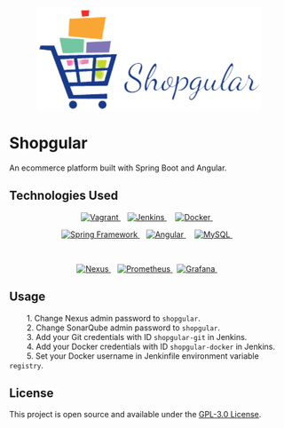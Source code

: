 <p align="center">
  <img src="https://github.com/amin-ous/shopgular/blob/master/shopgular-frontend/src/assets/img/logo.png" alt="Shopgular Logo">
</p>

# Shopgular

An ecommerce platform built with Spring Boot and Angular.

## Technologies Used

<p align="center">
  <a href="https://vagrantup.com">
    <img src="https://tech.osteel.me/images/2015/01/25/vagrant.png" width="250 px" alt="Vagrant">
  </a>&nbsp;&nbsp;
  <a href="https://jenkins.io">
    <img src="https://brandslogos.com/wp-content/uploads/thumbs/jenkins-logo-vector.svg" width="250 px" alt="Jenkins">
  </a>&nbsp;&nbsp;&nbsp;
  <a href="https://docker.com">
    <img src="https://www.docker.com/wp-content/uploads/2022/03/horizontal-logo-monochromatic-white.png" width="250 px" alt="Docker">
  </a>&nbsp;&nbsp;
</p>
<p align="center">
  <a href="https://spring.io">
    <img src="https://upload.wikimedia.org/wikipedia/commons/4/44/Spring_Framework_Logo_2018.svg" width="250 px" alt="Spring Framework">
  </a>&nbsp;&nbsp;
  <a href="https://angular.io">
    <img src="https://i.pinimg.com/originals/1d/78/36/1d7836b162169e9836b6761253132a81.png" width="250 px" alt="Angular">
  </a>&nbsp;&nbsp;&nbsp;
  <a href="https://mysql.com">
    <img src="https://upload.wikimedia.org/wikipedia/fr/6/62/MySQL.svg" width="250 px" alt="MySQL">
  </a>&nbsp;&nbsp;
</p>
<br>
<p align="center">
  <a href="https://sonatype.com/products/nexus-repository">
    <img src="https://cdn.addteq.com/images/website/wordpress/sonatype-nexus_logo-stacked_whiteBG.png" width="250 px" alt="Nexus">
  </a>&nbsp;&nbsp;
  <a href="https://prometheus.io">
    <img src="https://miro.medium.com/max/800/1*XE0ObomSZ6cwRHKNZ751Vg.png" width="250 px" alt="Prometheus">
  </a>&nbsp;
  <a href="https://grafana.com">
    <img src="https://www.freelogovectors.net/wp-content/uploads/2018/07/grafana-logo.png" width="250 px" alt="Grafana">
  </a>&nbsp;&nbsp;
</p>

## Usage

&nbsp;&nbsp;&nbsp;&nbsp;&nbsp;&nbsp;&nbsp; 1. Change Nexus admin password to `shopgular`.  
&nbsp;&nbsp;&nbsp;&nbsp;&nbsp;&nbsp;&nbsp; 2. Change SonarQube admin password to `shopgular`.  
&nbsp;&nbsp;&nbsp;&nbsp;&nbsp;&nbsp;&nbsp; 3. Add your Git credentials with ID `shopgular-git` in Jenkins.  
&nbsp;&nbsp;&nbsp;&nbsp;&nbsp;&nbsp;&nbsp; 4. Add your Docker credentials with ID `shopgular-docker` in Jenkins.  
&nbsp;&nbsp;&nbsp;&nbsp;&nbsp;&nbsp;&nbsp; 5. Set your Docker username in Jenkinfile environment variable `registry`.  

## License

This project is open source and available under the [GPL-3.0 License](https://github.com/amin-ous/shopgular/blob/master/LICENSE).
